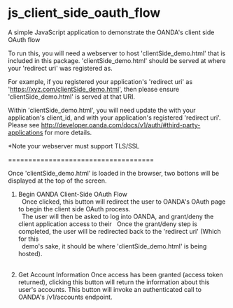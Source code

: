 js_client_side_oauth_flow
=========================

A simple JavaScript application to demonstrate the OANDA's client side OAuth flow

To run this, you will need a webserver to host 'clientSide_demo.html' that is included in this package.
'clientSide_demo.html' should be served at where your 'redirect uri' was registered as.

For example, if you registered your application's 'redirect uri' as 'https://xyz.com/clientSide_demo.html', then please ensure 'clientSide_demo.html' is served at that URI.

Within 'clientSide_demo.html', you will need update the <client application id> with your application's client_id, and <redirect uri> with your application's registered 'redirect uri'.  Please see http://developer.oanda.com/docs/v1/auth/#third-party-applications for more details.

*Note your webserver must support TLS/SSL

====================================

Once 'clientSide_demo.html' is loaded in the browser, two bottons will be displayed at the top of the screen.<br>

1.  Begin OANDA Client-Side OAuth Flow<br>
&nbsp;&nbsp;Once clicked, this button will redirect the user to OANDA's OAuth page to begin the client side OAuth process.<br>
&nbsp;&nbsp;The user will then be asked to log into OANDA, and grant/deny the client application access to their &nbsp;&nbsp;Once the grant/deny step is completed, the user will be redirected back to the 'redirect uri' (Which for this <br>
&nbsp;&nbsp;demo's sake, it should be where 'clientSide_demo.html' is being hosted).<br><br>

2.  Get Account Information
        Once access has been granted (access token returned), clicking this button will return the information about this
        user's accounts.  This button will invoke an authenticated call to OANDA's /v1/accounts endpoint.

